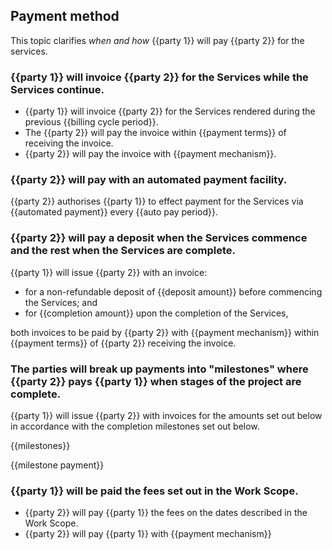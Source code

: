 ## Payment method

This topic clarifies _when and how_ {{party 1}} will pay {{party 2}} for the services.

### {{party 1}} will invoice {{party 2}} for the Services while the Services continue.

- {{party 1}} will invoice {{party 2}} for the Services rendered during the previous {{billing cycle period}}.
- The {{party 2}} will pay the invoice within {{payment terms}} of receiving the invoice.
- {{party 2}} will pay the invoice with {{payment mechanism}}.

### {{party 2}} will pay with an automated payment facility.

{{party 2}} authorises {{party 1}} to effect payment for the Services via {{automated payment}} every {{auto pay period}}.

### {{party 2}} will pay a deposit when the Services commence and the rest when the Services are complete.

{{party 1}} will issue {{party 2}} with an invoice:
- for a non-refundable deposit of {{deposit amount}} before commencing the Services; and
- for {{completion amount}} upon the completion of the Services,

both invoices to be paid by {{party 2}} with {{payment mechanism}} within {{payment terms}} of {{party 2}} receiving the invoice.

### The parties will break up payments into "milestones" where {{party 2}} pays {{party 1}} when stages of the project are complete.

{{party 1}} will issue {{party 2}} with invoices for the amounts set out below in accordance with the completion milestones set out below.

{{milestones}}

{{milestone payment}}

### {{party 1}} will be paid the fees set out in the Work Scope.

- {{party 2}} will pay {{party 1}} the fees on the dates described in the Work Scope.
- {{party 2}} will pay {{party 1}} with {{payment mechanism}}

